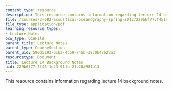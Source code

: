 ```yaml
---
content_type: resource
description: This resource contains information regarding lecture 14 background notes.
file: /courses/2-682-acoustical-oceanography-spring-2012/229b6f773f451e4391fb21c20a981b13_MIT2_682S12_bglec14.pdf
file_type: application/pdf
learning_resource_types:
- Lecture Notes
ocw_type: OCWFile
parent_title: Lecture Notes
parent_type: CourseSection
parent_uid: 590d5193-61ba-4c59-74bb-38c0b4762ca3
resourcetype: Document
title: Lecture 14 Background Notes
uid: 229b6f77-3f45-1e43-91fb-21c20a981b13
---
```

This resource contains information regarding lecture 14 background notes.

